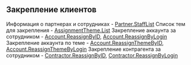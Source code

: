 ## Закрепление клиентов

Информация о партнерах и сотрудниках - [Partner.StaffList](Partner-StaffList.md)
Список тем для закрепления - [AssignmentTheme.List](AssignmentTheme-List.md)
Закрепление аккаунта за сотрудником - [Account.ReassignByID](Account-ReassignByID.md), [Account.ReassignByLogin](Account-ReassignByLogin.md)
Закрепление аккаунта по теме - [Account.ReassignThemeByID](Account-ReassignThemeByID.md), [Account.ReassignThemeByLogin](Account-ReassignThemeByLogin.md)
Закрепление контрагента за сотрудником - [Contractor.ReassignByID](Contractor-ReassignByID.md), [Contractor.ReassignByLogin](Contractor-ReassignByLogin.md)
